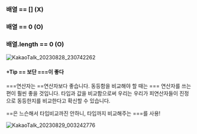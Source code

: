 ### 배열 == [] (X)

### 배열 == 0 (O)

###  배열.length == 0 (O)

![KakaoTalk_20230828_230742262](https://github.com/byunjiin/CodingTest/assets/129635857/6ec3e364-e129-4a69-b7ae-389984f7aedc)

#### +Tip  == 보단 ===이 좋다

===연산자는 ==연산자보다 좋습니다. 동등함을 비교해야 할 때는 === 연산자를 쓰는 편이 훨씬 좋을 것입니다. 
타입과 값을 비교함으로써 우리는 우리가 피연산자들이 진정으로 동등한지를 비교한다고 확신할 수 있습니다.

==은 느슨해서 타입비교까진 안하니, 타입까지 비교해주는 ===를 사용!

![KakaoTalk_20230829_003242776](https://github.com/byunjiin/CodingTest/assets/129635857/7c8f1007-151a-4b9d-847d-51a7c5289405)
